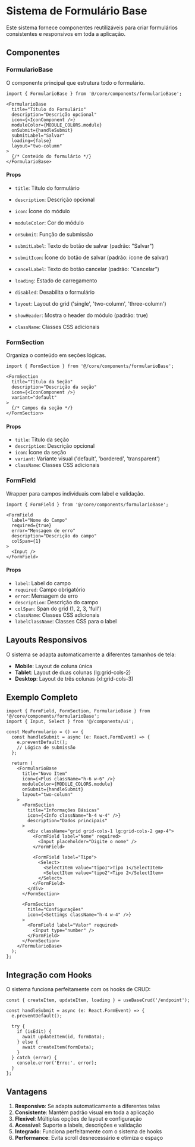# Sistema de Formulário Base

Este sistema fornece componentes reutilizáveis para criar formulários consistentes e responsivos em toda a aplicação.

## Componentes

### FormularioBase

O componente principal que estrutura todo o formulário.

```tsx
import { FormularioBase } from '@/core/components/formularioBase';

<FormularioBase
  title="Título do Formulário"
  description="Descrição opcional"
  icon={<IconComponent />}
  moduleColor={MODULE_COLORS.module}
  onSubmit={handleSubmit}
  submitLabel="Salvar"
  loading={false}
  layout="two-column"
>
  {/* Conteúdo do formulário */}
</FormularioBase>
```

#### Props

- `title`: Título do formulário
- `description`: Descrição opcional
- `icon`: Ícone do módulo
- `moduleColor`: Cor do módulo
- `onSubmit`: Função de submissão
- `submitLabel`: Texto do botão de salvar (padrão: "Salvar")
- `submitIcon`: Ícone do botão de salvar (padrão: ícone de salvar)
- `cancelLabel`: Texto do botão cancelar (padrão: "Cancelar")
- `loading`: Estado de carregamento
- `disabled`: Desabilita o formulário

- `layout`: Layout do grid ('single', 'two-column', 'three-column')
- `showHeader`: Mostra o header do módulo (padrão: true)
- `className`: Classes CSS adicionais

### FormSection

Organiza o conteúdo em seções lógicas.

```tsx
import { FormSection } from '@/core/components/formularioBase';

<FormSection
  title="Título da Seção"
  description="Descrição da seção"
  icon={<IconComponent />}
  variant="default"
>
  {/* Campos da seção */}
</FormSection>
```

#### Props

- `title`: Título da seção
- `description`: Descrição opcional
- `icon`: Ícone da seção
- `variant`: Variante visual ('default', 'bordered', 'transparent')
- `className`: Classes CSS adicionais

### FormField

Wrapper para campos individuais com label e validação.

```tsx
import { FormField } from '@/core/components/formularioBase';

<FormField
  label="Nome do Campo"
  required={true}
  error="Mensagem de erro"
  description="Descrição do campo"
  colSpan={1}
>
  <Input />
</FormField>
```

#### Props

- `label`: Label do campo
- `required`: Campo obrigatório
- `error`: Mensagem de erro
- `description`: Descrição do campo
- `colSpan`: Span do grid (1, 2, 3, 'full')
- `className`: Classes CSS adicionais
- `labelClassName`: Classes CSS para o label

## Layouts Responsivos

O sistema se adapta automaticamente a diferentes tamanhos de tela:

- **Mobile**: Layout de coluna única
- **Tablet**: Layout de duas colunas (lg:grid-cols-2)
- **Desktop**: Layout de três colunas (xl:grid-cols-3)

## Exemplo Completo

```tsx
import { FormField, FormSection, FormularioBase } from '@/core/components/formularioBase';
import { Input, Select } from '@/components/ui';

const MeuFormulario = () => {
  const handleSubmit = async (e: React.FormEvent) => {
    e.preventDefault();
    // Lógica de submissão
  };

  return (
    <FormularioBase
      title="Novo Item"
      icon={<Plus className="h-6 w-6" />}
      moduleColor={MODULE_COLORS.module}
      onSubmit={handleSubmit}
      layout="two-column"
    >
      <FormSection
        title="Informações Básicas"
        icon={<Info className="h-4 w-4" />}
        description="Dados principais"
      >
        <div className="grid grid-cols-1 lg:grid-cols-2 gap-4">
          <FormField label="Nome" required>
            <Input placeholder="Digite o nome" />
          </FormField>
          
          <FormField label="Tipo">
            <Select>
              <SelectItem value="tipo1">Tipo 1</SelectItem>
              <SelectItem value="tipo2">Tipo 2</SelectItem>
            </Select>
          </FormField>
        </div>
      </FormSection>

      <FormSection
        title="Configurações"
        icon={<Settings className="h-4 w-4" />}
      >
        <FormField label="Valor" required>
          <Input type="number" />
        </FormField>
      </FormSection>
    </FormularioBase>
  );
};
```

## Integração com Hooks

O sistema funciona perfeitamente com os hooks de CRUD:

```tsx
const { createItem, updateItem, loading } = useBaseCrud('/endpoint');

const handleSubmit = async (e: React.FormEvent) => {
  e.preventDefault();
  
  try {
    if (isEdit) {
      await updateItem(id, formData);
    } else {
      await createItem(formData);
    }
  } catch (error) {
    console.error('Erro:', error);
  }
};
```

## Vantagens

1. **Responsivo**: Se adapta automaticamente a diferentes telas
2. **Consistente**: Mantém padrão visual em toda a aplicação
3. **Flexível**: Múltiplas opções de layout e configuração
4. **Acessível**: Suporte a labels, descrições e validação
5. **Integrado**: Funciona perfeitamente com o sistema de hooks
6. **Performance**: Evita scroll desnecessário e otimiza o espaço 